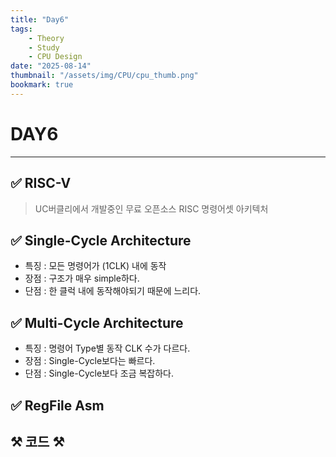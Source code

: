```yaml
---
title: "Day6"
tags:
    - Theory
    - Study
    - CPU Design
date: "2025-08-14"
thumbnail: "/assets/img/CPU/cpu_thumb.png"
bookmark: true
---
```


# DAY6

---

## ✅ RISC-V
> UC버클리에서 개발중인 무료 오픈소스 RISC 명령어셋 아키텍처

## ✅ Single-Cycle Architecture

- 특징 : 모든 명령어가 (1CLK) 내에 동작
- 장점 : 구조가 매우 simple하다.
- 단점 : 한 클럭 내에 동작해야되기 때문에 느리다.

## ✅ Multi-Cycle Architecture

- 특징 : 명령어 Type별 동작 CLK 수가 다르다. 
- 장점 : Single-Cycle보다는 빠르다.
- 단점 : Single-Cycle보다 조금 복잡하다.

## ✅ RegFile Asm

## ⚒️ 코드 ⚒️


